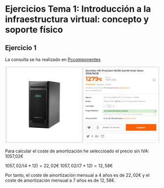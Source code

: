 # Ejercicios Tema 1: Introducción a la infraestructura virtual: concepto y soporte físico

## Ejercicio 1
La consulta se ha realizado en [Pccomponentes](https://www.pccomponentes.com/servidor-hp-proliant-ml110-gen10-intel-xeon-3106-16gb)

![imagen](img/t1/ej1server.png)

Para calcular el coste de amortización he seleccioado el precio sin IVA: 1057,02€

$1057,02 / (4*12) = 22,02€$
$1057,02 / (7*12) = 12,58€$

Por tanto, el coste de amortización mensual a 4 años es de $22,02€$ y el coste de amortización mensual a 7 años es de $12,58€$.